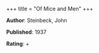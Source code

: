 +++
title = "Of Mice and Men"
+++



**Author**: Steinbeck, John

**Published**: 1937

**Rating**: +